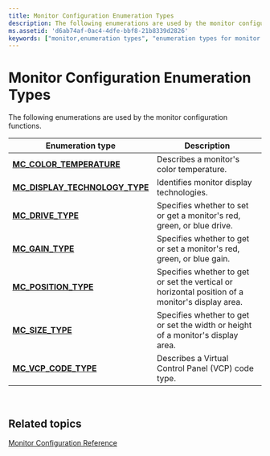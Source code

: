 ```yaml
---
title: Monitor Configuration Enumeration Types
description: The following enumerations are used by the monitor configuration functions.
ms.assetid: 'd6ab74af-0ac4-4dfe-bbf8-21b8339d2826'
keywords: ["monitor,enumeration types", "enumeration types for monitor configuration", "monitor configuration,enumeration types"]
---
```


# Monitor Configuration Enumeration Types

The following enumerations are used by the monitor configuration functions.



| Enumeration type                                                    | Description                                                                                      |
|---------------------------------------------------------------------|--------------------------------------------------------------------------------------------------|
| [**MC\_COLOR\_TEMPERATURE**](mc-color-temperature.md)              | Describes a monitor's color temperature.                                                         |
| [**MC\_DISPLAY\_TECHNOLOGY\_TYPE**](mc-display-technology-type.md) | Identifies monitor display technologies.                                                         |
| [**MC\_DRIVE\_TYPE**](mc-drive-type.md)                            | Specifies whether to set or get a monitor's red, green, or blue drive.                           |
| [**MC\_GAIN\_TYPE**](mc-gain-type.md)                              | Specifies whether to get or set a monitor's red, green, or blue gain.                            |
| [**MC\_POSITION\_TYPE**](mc-position-type.md)                      | Specifies whether to get or set the vertical or horizontal position of a monitor's display area. |
| [**MC\_SIZE\_TYPE**](mc-size-type.md)                              | Specifies whether to get or set the width or height of a monitor's display area.                 |
| [**MC\_VCP\_CODE\_TYPE**](mc-vcp-code-type.md)                     | Describes a Virtual Control Panel (VCP) code type.                                               |



 

## Related topics

<dl> <dt>

[Monitor Configuration Reference](monitor-configuration-reference.md)
</dt> </dl>

 

 




